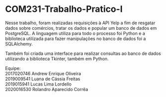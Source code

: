 # COM231-Trabalho-Pratico-I

Nesse trabalho, foram realizadas requisições à API Yelp a fim de resgatar dados sobre comércios, tratar os dados e popular um banco de dados em PostgreSQL. A linguagem utiliza para todo o processo foi Python e a biblioteca utilizada para fazer manipulações no banco de dados foi a SQLAlchemy.

Também foi criada uma interface para realizar consultas ao banco de dados utilizando a biblioteca Tkinter, também em Python.

Equipe:  
2017020746 Andrew Enrique Oliveira  
2019009541 Luana de Cássia Freitas  
2019015941 Lucas Lima Lordello  
2020016530 Rolandro Aparecido Corrêa
